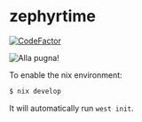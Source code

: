 # zephyrtime
[![CodeFactor](https://img.shields.io/codefactor/grade/github/cmargiotta/zephyrtime?style=for-the-badge)](https://www.codefactor.io/repository/github/cmargiotta/zephyrtime)

![Alla pugna!](https://img.shields.io/badge/ALLA-PUGNA-F70808)

To enable the nix environment:
```bash
$ nix develop
```
It will automatically run `west init`.